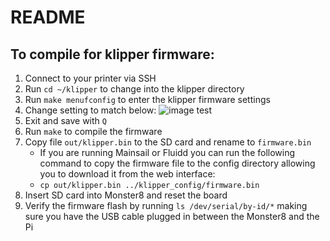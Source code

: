 # README

## To compile for klipper firmware:
1) Connect to your printer via SSH
2) Run `cd ~/klipper` to change into the klipper directory
3) Run `make menufconfig` to enter the klipper firmware settings
4) Change setting to match below:
![image test](Image/MKS%20Monster8%20setting.png?raw=true)
5) Exit and save with `Q`
6) Run `make` to compile the firmware
7) Copy file `out/klipper.bin` to the SD card and rename to `firmware.bin`
   - If you are running Mainsail or Fluidd you can run the following command to copy the firmware file to the config directory allowing you to download it from the web interface:
   - `cp out/klipper.bin ../klipper_config/firmware.bin`
9) Insert SD card into Monster8 and reset the board
10) Verify the firmware flash by running `ls /dev/serial/by-id/*` making sure you have the USB cable plugged in between the Monster8 and the Pi
